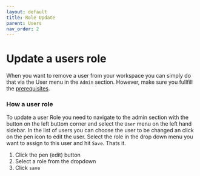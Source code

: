 ```yaml
---
layout: default
title: Role Update
parent: Users
nav_order: 2
---
```


# Update a users role
When you want to remove a user from your workspace you can simply do that via the User menu in the `Admin` section. However, make sure you fullfill the [prerequisites](../users.html).

### How a user role
To update a user Role you need to navigate to the admin section with the button on the left buttom corner and select the `User` menu on the left hand sidebar. In the list of users you can choose the user to be changed an click on the pen icon to edit the user. Select the role in the drop down menu you want to assign to this user and hit `Save`. Thats it.

1. Click the pen (edit) button
2. Select a role from the dropdown
3. Click `save`
